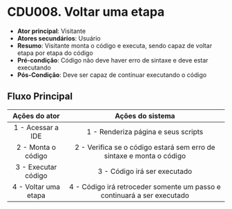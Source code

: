 # CDU008. Voltar uma etapa

- **Ator principal**: Visitante
- **Atores secundários**: Usuário 
- **Resumo**: Visitante monta o código e executa, sendo capaz de voltar etapa por etapa do código
- **Pré-condição**: Código não deve haver erro de sintaxe e deve estar executando
- **Pós-Condição**: Deve ser capaz de continuar executando o código

## Fluxo Principal
| Ações do ator | Ações do sistema |
| :-----------------: | :-----------------: | 
| 1 - Acessar a IDE | 1 - Renderiza página e seus scripts |  
| 2 - Monta o código | 2 - Verifica se o código estará sem erro de sintaxe e monta o código | 
| 3 - Executar código | 3 - Código irá ser executado |  
| 4 - Voltar uma etapa | 4 - Código irá retroceder somente um passo e continuará a ser executado |
